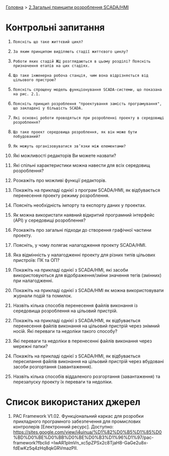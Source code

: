 [Головна](README.md) > [2.Загальні принципи розроблення SCADA/HMI](2.md)

# Контрольні запитання 

1.     Поясніть що таке життєвий цикл?

2.     За яким принципом виділяють стадії життєвого циклу?

3.     Роботи яких стадій ЖЦ розглядаються в цьому розділі? Поясніть призначення етапів на цих стадіях.

4.     Що таке інженерна робоча станція, чим вона відрізняється від цільового пристрою?

5.     Поясніть спрощену модель функціонування SCADA-системи, що показана на рис. 2.1.

6.     Поясніть принцип розроблення "проектування замість програмування", що закладені у більшість SCADA.

7.     Які основні роботи проводяться при розробленні проекту в середовищі розроблення?

8.     Що таке проект середовища розроблення, як він може бути побудований?

9.     Як можуть організовуватися зв’язки між елементами? 

10.   Які можливості редакторів Ви можете назвати? 

11.   Які спільні характеристики можна навести для всіх середовищ розроблення?

12.   Розкажіть про можливі функції редакторів.

13.   Покажіть на прикладі однієї з програм SCADA/HMI, як відбувається перенесення проекту режиму розроблення.

14.   Поясніть необхідність імпорту та експорту даних у проектах. 

15.   Як можна використати наявний відкритий програмний інтерфейс (API) у середовищі розроблення?

16.   Розкажіть про загальні підходи до створення графічної частини проекту.

17.   Поясніть, у чому полягає налагодження проекту SCADA/HMI.

18.   Яка відмінність у налагодженні проекту для різних типів цільових пристроїв: ПК та ОП?

19.   Покажіть на прикладі однієї з SCADA/HMI, які засоби використовуються для відображення/зміни значення тегів (змінних) при налагодженні.

20.   Покажіть на прикладі однієї з SCADA/HMI як можна використовувати журнали подій та помилок.

21.   Назвіть кілька способів перенесення файлів виконання із середовища розроблення на цільовий пристрій. 

22.   Покажіть на прикладі однієї з SCADA/HMI, як відбувається перенесення файлів виконання на цільовий пристрій через знімний носій. Які переваги та недоліки такого способу? 

23.   Які переваги та недоліки в перенесенні файлів виконання через мережні папки?

24.   Покажіть на прикладі однієї з SCADA/HMI, як відбувається пересилання файлів виконання на цільовий пристрій через вбудовані засоби розгортання (завантаження).

25.   Назвіть кілька способів віддаленого розгортання (завантаження) та перезапуску проекту їх переваги та недоліки.         

# Список використаних джерел

1. PAC Framework V1.02. Функціональний каркас для розробки прикладного програмного забезпечення для промислових контролерів [Електронний ресурс]. Доступно: https://sites.google.com/view/i4uinua/%D1%82%D0%B5%D1%85%D0 %BD%D0%BE%D0%BB%D0%BE%D0%B3%D1%96%D1%97/pac-framework?fbclid =IwAR1plmVn_xc5pZPSx2c8TjaH8-GaGe2u8x-fdEwKz5q4zHq8qkGRVmazPII.

